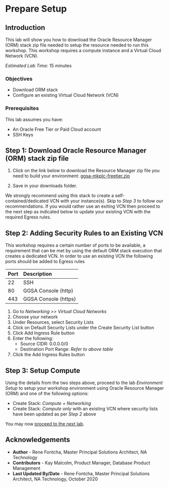 # Prepare Setup

## Introduction
This lab will show you how to download the Oracle Resource Manager (ORM) stack zip file needed to setup the resource needed to run this workshop. This workshop requires a compute instance and a Virtual Cloud Network (VCN).

*Estimated Lab Time*: 15 minutes

### Objectives
-   Download ORM stack
-   Configure an existing Virtual Cloud Network (VCN)

### Prerequisites
This lab assumes you have:
- An Oracle Free Tier or Paid Cloud account
- SSH Keys

## **Step 1**: Download Oracle Resource Manager (ORM) stack zip file
1.  Click on the link below to download the Resource Manager zip file you need to build your environment: [ggsa-mkplc-freetier.zip](https://objectstorage.us-ashburn-1.oraclecloud.com/p/n0et2ROGw0W7FArTFQEUdzJ3UhXBWLbCMZ3buNxAtXRHgBiygUYxWxyTqH61pve9/n/natdsecurity/b/stack/o/ggsa-mkplc-freetier.zip)

2.  Save in your downloads folder.

We strongly recommend using this stack to create a self-contained/dedicated VCN with your instance(s). Skip to *Step 3* to follow our recommendations. If you would rather use an exiting VCN then proceed to the next step as indicated below to update your existing VCN with the required Egress rules.

## **Step 2**: Adding Security Rules to an Existing VCN   
This workshop requires a certain number of ports to be available, a requirement that can be met by using the default ORM stack execution that creates a dedicated VCN. In order to use an existing VCN the following ports should be added to Egress rules

| Port           |Description                            |
| :------------- | :------------------------------------ |
| 22             | SSH                                   |
| 80             | GGSA Console (http)                   |
| 443            | GGSA Console (https)                  |

1.  Go to *Networking >> Virtual Cloud Networks*
2.  Choose your network
3.  Under Resources, select Security Lists
4.  Click on Default Security Lists under the Create Security List button
5.  Click Add Ingress Rule button
6.  Enter the following:  
    - Source CIDR: 0.0.0.0/0
    - Destination Port Range: *Refer to above table*
7.  Click the Add Ingress Rules button

## **Step 3**: Setup Compute   
Using the details from the two steps above, proceed to the lab *Environment Setup* to setup your workshop environment using Oracle Resource Manager (ORM) and one of the following options:
  -  Create Stack:  *Compute + Networking*
  -  Create Stack:  *Compute only* with an existing VCN where security lists have been updated as per *Step 2* above

You may now [proceed to the next lab](#next).

## Acknowledgements

* **Author** - Rene Fontcha, Master Principal Solutions Architect, NA Technology
* **Contributors** - Kay Malcolm, Product Manager, Database Product Management
* **Last Updated By/Date** - Rene Fontcha, Master Principal Solutions Architect, NA Technology, October 2020


